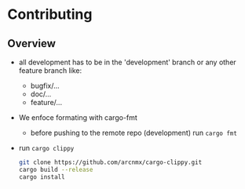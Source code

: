 # Contributing

## Overview

* all development has to be in the 'development' branch 
    or any other feature branch like:
    * bugfix/...
    * doc/...
    * feature/...

* We enfoce formating with cargo-fmt
    * before pushing to the remote repo (development) run `cargo fmt`

* run `cargo clippy`
    ```bash
    git clone https://github.com/arcnmx/cargo-clippy.git
    cargo build --release
    cargo install
    ```

    
